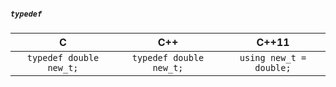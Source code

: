 ##### `typedef`

| C | C++ | C++11|
| :---: | :---: | :---: |
| `typedef double new_t;`  |   `typedef double new_t;`   | `using new_t = double;`    |

